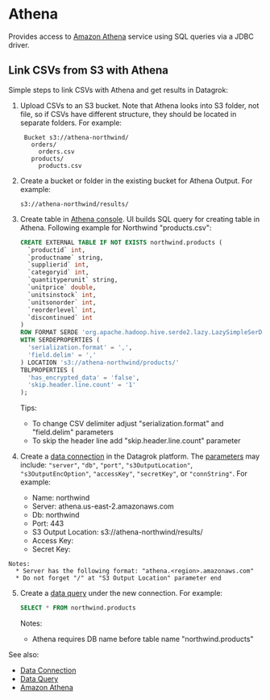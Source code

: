 <!-- TITLE: Athena -->
<!-- SUBTITLE: -->

# Athena

Provides access to [Amazon Athena](https://docs.aws.amazon.com/athena/latest/ug/what-is.html) service
using SQL queries via a JDBC driver.

## Link CSVs from S3 with Athena

Simple steps to link CSVs with Athena and get results in Datagrok:

  1. Upload CSVs to an S3 bucket. Note that Athena looks into S3 folder, not file, so if CSVs have different 
     structure, they should be located in separate folders.
     For example:
     ```
      Bucket s3://athena-northwind/
        orders/
          orders.csv
        products/
          products.csv
     ```
  2. Create a bucket or folder in the existing bucket for Athena Output.
     For example:
     ```
     s3://athena-northwind/results/
     ```
  3. Create table in [Athena console](https://console.aws.amazon.com/athena). UI builds SQL query for creating
     table in Athena.
     Following example for Northwind "products.csv":
     
     ```sql
     CREATE EXTERNAL TABLE IF NOT EXISTS northwind.products (
       `productid` int,
       `productname` string,
       `supplierid` int,
       `categoryid` int,
       `quantityperunit` string,
       `unitprice` double,
       `unitsinstock` int,
       `unitsonorder` int,
       `reorderlevel` int,
       `discontinued` int
     )
     ROW FORMAT SERDE 'org.apache.hadoop.hive.serde2.lazy.LazySimpleSerDe'
     WITH SERDEPROPERTIES (
       'serialization.format' = ',',
       'field.delim' = ','
     ) LOCATION 's3://athena-northwind/products/'
     TBLPROPERTIES (
       'has_encrypted_data' = 'false',
       'skip.header.line.count' = '1'
     );
     ```
     
     Tips: 
       * To change CSV delimiter adjust "serialization.format" and "field.delim" parameters
       * To skip the header line add "skip.header.line.count" parameter
  4. Create a [data connection](../data-connection.md) in the Datagrok platform. The <a href="#" id="parameters">parameters</a> may include: `"server"`, `"db"`, `"port"`, `"s3OutputLocation"`, `"s3OutputEncOption"`, `"accessKey"`, `"secretKey"`, or `"connString"`.
     For example:
      - Name: northwind
      - Server: athena.us-east-2.amazonaws.com
      - Db: northwind
      - Port: 443
      - S3 Output Location: s3://athena-northwind/results/
      - Access Key: <key>
      - Secret Key: <secret>
      
    Notes:
      * Server has the following format: "athena.<region>.amazonaws.com"
      * Do not forget "/" at "S3 Output Location" parameter end 
      
  5. Create a [data query](../data-query.md) under the new connection.
     For example: 
     ```sql
     SELECT * FROM northwind.products
     ```
 
     Notes:
       * Athena requires DB name before table name "northwind.products"
       
       
See also:

  * [Data Connection](../data-connection.md)
  * [Data Query](../data-query.md)
  * [Amazon Athena](https://docs.aws.amazon.com/athena/latest/ug/what-is.html)
 